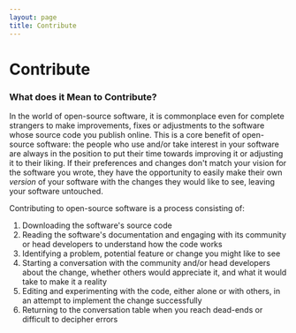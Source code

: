 ```yaml
---
layout: page
title: Contribute
---
```


# Contribute

### What does it Mean to Contribute?

In the world of open-source software, it is commonplace even for complete strangers to make improvements, fixes or
adjustments to the software whose source code you publish online. This is a core benefit of open-source software: the
people who use and/or take interest in your software are always in the position to put their time towards improving it
or adjusting it to their liking. If their preferences and changes don't match your vision for the software you wrote,
they have the opportunity to easily make their own _version_ of your software with the changes they would like to see,
leaving your software untouched.

Contributing to open-source software is a process consisting of:

1. Downloading the software's source code
2. Reading the software's documentation and engaging with its community or head developers to understand how the code works
3. Identifying a problem, potential feature or change you might like to see
4. Starting a conversation with the community and/or head developers about the change, whether others would appreciate it, and what it would take to make it a reality
5. Editing and experimenting with the code, either alone or with others, in an attempt to implement the change successfully
6. Returning to the conversation table when you reach dead-ends or difficult to decipher errors

